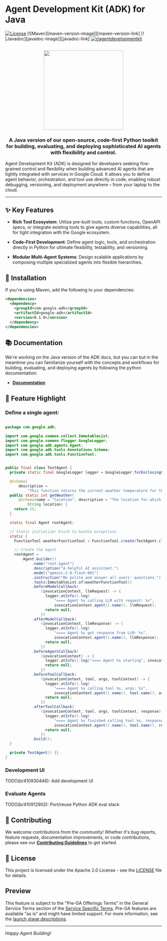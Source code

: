 # Agent Development Kit (ADK) for Java

[![License](https://img.shields.io/badge/License-Apache_2.0-blue.svg)](LICENSE)
[![Maven][maven-version-image]][maven-version-link]
[![Javadoc][javadoc-image]][javadoc-link]
[![r/agentdevelopmentkit](https://img.shields.io/badge/Reddit-r%2Fagentdevelopmentkit-FF4500?style=flat&logo=reddit&logoColor=white)](https://www.reddit.com/r/agentdevelopmentkit/)

<html>
    <h2 align="center">
      <img src="https://raw.githubusercontent.com/google/adk-python/main/assets/agent-development-kit.png" width="256"/>
    </h2>
    <h3 align="center">
      A Java version of our open-source, code-first Python toolkit for building, evaluating, and deploying sophisticated AI agents with flexibility and control.
    </h3>
</html>

Agent Development Kit (ADK) is designed for developers seeking fine-grained
control and flexibility when building advanced AI agents that are tightly
integrated with services in Google Cloud. It allows you to define agent
behavior, orchestration, and tool use directly in code, enabling robust
debugging, versioning, and deployment anywhere – from your laptop to the cloud.

--------------------------------------------------------------------------------

## ✨ Key Features

-   **Rich Tool Ecosystem**: Utilize pre-built tools, custom functions, OpenAPI
    specs, or integrate existing tools to give agents diverse capabilities, all
    for tight integration with the Google ecosystem.

-   **Code-First Development**: Define agent logic, tools, and orchestration
    directly in Python for ultimate flexibility, testability, and versioning.

-   **Modular Multi-Agent Systems**: Design scalable applications by composing
    multiple specialized agents into flexible hierarchies.

## 🚀 Installation

If you're using Maven, add the following to your dependencies:

<!-- {x-version-start:google-adk:released} -->

```xml
<dependencies>
  <dependency>
    <groupId>com.google.adk</groupId>
    <artifactId>google-adk</artifactId>
    <version>0.1.0</version>
  </dependency>
</dependencies>
```

<!-- {x-version-end} -->

## 📚 Documentation

We're working on the Java version of the ADK docs, but you can but in the
meantime you can familiarize yourself with the concepts and workflows for
building, evaluating, and deploying agents by following the python
documentation:

*   **[Documentation](https://google.github.io/adk-docs)**

## 🏁 Feature Highlight

### Define a single agent:

```java

package com.google.adk;

import com.google.common.collect.ImmutableList;
import com.google.common.flogger.GoogleLogger;
import com.google.adk.agents.Agent;
import com.google.adk.tools.Annotations.Schema;
import com.google.adk.tools.FunctionTool;


public final class TestAgent {
  private static final GoogleLogger logger = GoogleLogger.forEnclosingClass();

  @Schema(
      description =
          "This function returns the current weather temperature for the specified location.")
  public static int getWeather(
      @Schema(name = "location", description = "The location for which the weather is requested")
          String location) {
    return 25;
  }

  static final Agent rootAgent;

  // Static initializer block to handle exceptions
  static {
    FunctionTool weatherFunctionTool = FunctionTool.create(TestAgent.class, "getWeather");

    // Create the Agent
    rootAgent =
        Agent.builder()
            .name("root-agent")
            .description("A helpful AI assistant.")
            .model("gemini-2.0-flash-001")
            .instruction("Be polite and answer all users' questions.")
            .tools(ImmutableList.of(weatherFunctionTool))
            .beforeModelCallback(
                (invocationContext, llmRequest) -> {
                  logger.atInfo().log(
                      "==== Agent %s calling LLM with request: %s",
                      invocationContext.agent().name(), llmRequest);
                  return null;
                })
            .afterModelCallback(
                (invocationContext, llmResponse) -> {
                  logger.atInfo().log(
                      "==== Agent %s got response from LLM: %s",
                      invocationContext.agent().name(), llmResponse);
                  return null;
                })
            .beforeAgentCallback(
                (invocationContext) -> {
                  logger.atInfo().log("==== Agent %s starting", invocationContext.agent().name());
                  return null;
                })
            .beforeToolCallback(
                (invocationContext, tool, args, toolContext) -> {
                  logger.atInfo().log(
                      "==== Agent %s calling tool %s, args: %s",
                      invocationContext.agent().name(), tool.name(), args);
                  return null;
                })
            .afterToolCallback(
                (invocationContext, tool, args, toolContext, response) -> {
                  logger.atInfo().log(
                      "==== Agent %s finished calling tool %s, response: %s",
                      invocationContext.agent().name(), tool.name(), response);
                  return null;
                })
            .build();
  }

  private TestAgent() {}
}

```

### Development UI

TODO(b/410930446): Add development UI

### Evaluate Agents

TODO(b/410912902): Port/reuse Python ADK eval stack

## 🤝 Contributing

We welcome contributions from the community! Whether it's bug reports, feature
requests, documentation improvements, or code contributions, please see our
[**Contributing Guidelines**](./CONTRIBUTING.md) to get started.

## 📄 License

This project is licensed under the Apache 2.0 License - see the
[LICENSE](LICENSE) file for details.

## Preview

This feature is subject to the "Pre-GA Offerings Terms" in the General Service
Terms section of the
[Service Specific Terms](https://cloud.google.com/terms/service-terms#1). Pre-GA
features are available "as is" and might have limited support. For more
information, see the
[launch stage descriptions](https://cloud.google.com/products?hl=en#product-launch-stages).

--------------------------------------------------------------------------------

*Happy Agent Building!*

